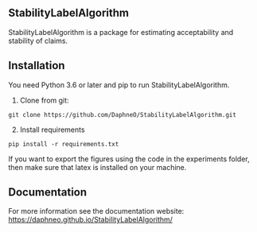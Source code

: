 StabilityLabelAlgorithm
-----------------------
StabilityLabelAlgorithm is a package for estimating acceptability and stability of claims.

Installation
------------
You need Python 3.6 or later and pip to run StabilityLabelAlgorithm.

1) Clone from git: 
```
git clone https://github.com/DaphneO/StabilityLabelAlgorithm.git
```  

2) Install requirements
```
pip install -r requirements.txt
```

If you want to export the figures using the code in the experiments folder, then make sure that latex is installed on your machine.

Documentation
-------------
For more information see the documentation website:
https://daphneo.github.io/StabilityLabelAlgorithm/